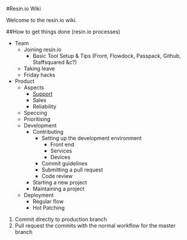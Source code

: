 #Resin.io Wiki

Welcome to the resin.io wiki. 

##How to get things done (resin.io processes)

- Team
  - Joining resin.io
    - Basic Tool Setup & Tips (Front, Flowdock, Passpack, Github, Staffsquared &c?)
  - Taking leave
  - Friday hacks
- Product
  - Aspects
    - [Support](https://github.com/resin-io/hq/wiki/Support)
    - Sales
    - Reliability
  - Speccing
  - Prioritising
  - Development
    - Contributing
      - Setting up the development environment
        - Front end
        - Services
        - Devices
      - Commit guidelines
      - Submitting a pull request
      - Code review
    - Starting a new project
    - Maintaining a project
  - Deployment
    - Regular flow
    - Hot Patching

1. Commit directly to production branch
2. Pull request the commits with the normal workflow for the master branch